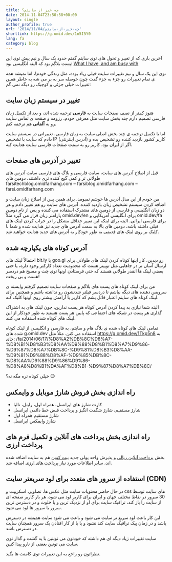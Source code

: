 ```yaml
---
title: چه خبر از سایتم؟
date: 2014-11-04T23:50:58+00:00
layout: single
author_profile: true
url: '2014/11/04/چه-خبر-از-سایتم'
shortlink: https://g.omid.dev/1n5I5Y0
lang: fa
category: blog
---
```

آخرین باری که از تغییر و تحول های توی سایتم گفتم حدود یک سال و نیم پیش توی این پست بلاگم بود که البته انگلیسی بود: [What I have, and am busy with](/2013/06/27/what-i-have-and-am-busy-with/ "What I have, and am busy with")

توی این یک سال و نیم تغییرات سایت خیلی زیاد بوده، مثل زندگی خودم!، اما نمیشه همه ی تمام تغییرات رو جزء به جزء گفت چون حوصله سر به بر می شه به خاطر همین تغییرات خیلی جزئی و کوچیک رو دیگه نمی گم:

تغییر در سیستم زبان سایت
------------------------

هنوز کمتر از نصف صفحات سایت به **فارسی** ترجمه شده اند، و بعد از تکمیل زبان فارسی تصمیم دارم چند بخش سایت مثل معرفی خودم، رزومه و صفحه ی تماس سایت رو به **آلمانی** هم ترجمه کنم.

اما با تکمیل ترجمه ی چند بخش اصلی سایت به زبان فارسی، تغییراتی در سیستم سایت دادم که سایت با تشخیص IP (آدرس اینترنتی) کاربر کشور بازدید کننده رو تشخیص بده و اگر از ایران بود، کاربر رو به سمت صفحات فارسی سایت هدایت کنه.

تغییر در آدرس های صفحات
-----------------------

قبل از اصلاح آدرس های سایت، سایت فارسی و بلاگ های فارسی سایت آدرس های طولانی تر و کمی گیج کننده تری داشتند، دومین های farsitechblog.omidfarhang.com – farsiblog.omidfarhang.com – farsi.omidfarhang.com

من خودم از این مدل آدرس ها خوشم نمیومد، برای همین پس از اصلاح زبان سایت و اضافه کردن سیستم تشخیص زبان بازدید کننده، آدرس های سایت رو هم تغییر دادم و هر دو زبان انگلیسی و فارسی از دومین های مشترک استفاده می کننده و پس از نام دومین پارامتر زبان قرار می گیرد مثلاً omid.dev/en برای انگلیسی آمریکایی و omid.dev/fa برای فارسی ایرانی. البته برای اینکه این تغییر حداقل مشکل را در خراب کردن لینک های قبلی داشته باشه، دومین های بالا به سمت آدرس های جدید نیز هدایت شده و شما با کلیک بر روی لینک های قدیمی به طور خودکار به آدرس های جدید هدایت خواهید شد.

آدرس کوتاه های یکپارچه شده
--------------------------

احتمالاً لینک های bit.ly یا goo.gl رو دیدین، کار اینها کوتاه کردن لینک های طولانی برای ارسال آسان تر در جاهایی مثل توییتر هست که محدودیت تعداد کارکتر وجود داره، یا حتی بعضی لینک ها انقدر طولانی هستند که حتی فرستادن اونها توی چت و مسیج هم دردسر هست و بی ریخت!

من برای لینک کوتاه های پست های بلاگم و صفحات سایت تصمیم گرفتم وابسته ی سرویس دهنده های دیگه نباشم تا دردسر فیلتر شدنشون رو نداشته باشم و همچنین برای لینک کوتاه های سایتم اعتبار قائل بشم که کاربر با آرامش بیشتر روی اونها کلیک کنه.

البته شما نیازی به پیدا کردن آدرس کوتاه هر پست ندارین، چون لینک های به اشتراک گذاری هر پست در شبکه های اجتماعی که پایین هر پست هستند به طور خودکار از این لینک های کوتاه شده استفاده می کنند.

تمامی لینک های کوتاه شده ی بلاگ هام و سایتم، به فارسی و انگلیسی از لینک کوتاه شده های g.omid.dev استفاده می کنن. مثلاً مثل https://g.omid.dev/1Tkp5n8 به جای: /fa/2014/06/17/%D8%A2%DB%8C%D8%A7-%D8%B1%D8%B3%D8%AA%D9%88%D8%B1%D8%A7%D9%86-%D9%87%D8%A7%DB%8C-%D9%81%D8%B3%D8%AA-%D9%81%D9%88%D8%AF-%D9%85%DB%8C-%D8%AA%D9%88%D9%86%D9%86-%D8%A8%D8%B1%DA%AF%D8%B1-%D9%87%D8%A7%DB%8C/

خیلی کوتاه تره مگه نه؟ 😉

راه اندازی بخش فروش شارژ موبایل و وایمکس
----------------------------------------

* کارت شارژ های ایرانسل، همراه اول، رایتل، تالیا
* شارژ مستقیم، شارژ شگفت انگیز و پرداخت قبض خط دائمی ایرانسل
* شارژ مستقیم همراه اول
* شارژ وایمکس ایرانسل

راه اندازی بخش پرداخت های آنلاین و تکمیل فرم های پرداخت ارزی
------------------------------------------------------------

بخش [پرداخت آنلاین ریالی](/fa/contact-me/payment-options/rials/) و پذیرش واحد پولی جدید [بیت کوین](/fa/contact-me/payment-options/bitcoin/) هم به سایت اضافه شده اند، سایر اطلاعات مورد نیاز [پرداخت های ارزی](/fa/contact-me/payment-options/payment-form/) اصافه شد.

استفاده از سرور های متعدد برای لود سریعتر سایت (CDN)
----------------------------------------------------

در حال حاضر محتویات سایت مثل عکس ها، تصاویر، اسکریپت و css های سایت توسط 30 سرور در نقاط مختلف جهان و ایران برای کاربر لود می شود، هر بار کاربر صفحه ای از سایت را باز کند، ترافیک سایت برای او از نزدیک ترین و یا خلوت و در دسترس ترین سرور یا سرور ها لود می شود.

این کار باعث لود سریع تر سایت می شود و باعث می شود سایت همیشه در دسترس یاشد و در زمان پیک ترافیک سایت کند نشود و یا با از کار افتادن یک سرور همچنان سایت در دسترس باشد.

سایت تغییرات زیاد دیگه ای هم داشته که خودتون می توننین با یه گشت و گذار توی سایت می تونین بعضی از نارو پیدا کنین.

نظراتون رو راجع به این تغییرات توی کامنت ها بگید.
